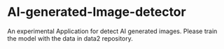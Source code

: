 # AI-generated-Image-detector
An experimental Application for detect AI generated images. 
Please train the model with  the data in data2 repository.

